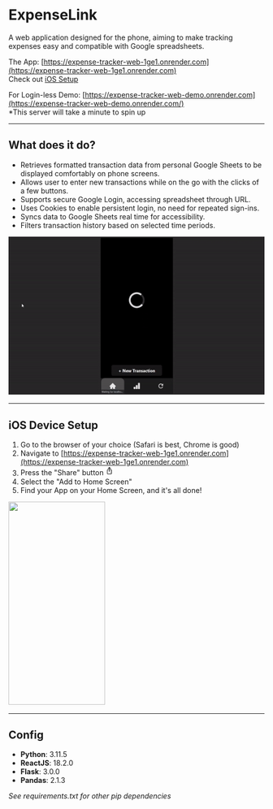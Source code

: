 # ExpenseLink
A web application designed for the phone, aiming to make tracking expenses easy and compatible with Google spreadsheets.

The App: [https://expense-tracker-web-1ge1.onrender.com](https://expense-tracker-web-1ge1.onrender.com)
<br/>Check out [iOS Setup](#ios-device-setup)

For Login-less Demo: [https://expense-tracker-web-demo.onrender.com](https://expense-tracker-web-demo.onrender.com/)
<br/>*This server will take a minute to spin up


***
## What does it do?
- Retrieves formatted transaction data from personal Google Sheets to be displayed comfortably on phone screens.
- Allows user to enter new transactions while on the go with the clicks of a few buttons.
- Supports secure Google Login, accessing spreadsheet through URL.
- Uses Cookies to enable persistent login, no need for repeated sign-ins.
- Syncs data to Google Sheets real time for accessibility.
- Filters transaction history based on selected time periods.

![](./public/expense_tracker.gif)

***
## iOS Device Setup
1. Go to the browser of your choice (Safari is best, Chrome is good)
2. Navigate to [https://expense-tracker-web-1ge1.onrender.com](https://expense-tracker-web-1ge1.onrender.com)
3. Press the "Share" button <img src="public/share-btn.png" alt="drawing" width="16"/>  
4. Select the "Add to Home Screen"
5. Find your App on your Home Screen, and it's all done!

<img src="./public/ios_demo.gif" width="190" height="400">

***
## Config
- **Python**: 3.11.5
- **ReactJS**: 18.2.0
- **Flask**: 3.0.0
- **Pandas**: 2.1.3
  
*See requirements.txt for other pip dependencies*

